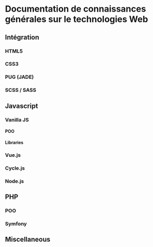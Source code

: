 # Documentation de connaissances générales sur le technologies Web

## Intégration

### HTML5

### CSS3

### PUG (JADE)

### SCSS / SASS 

## Javascript

### Vanilla JS

#### POO

#### Libraries

### Vue.js

### Cycle.js

### Node.js

## PHP

### POO

### Symfony


## Miscellaneous 
